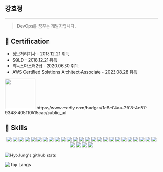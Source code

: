 ## 강효정

---

> DevOps를 꿈꾸는 개발자입니다.
> 

## **📌 Certification**

- 정보처리기사 - 2018.12.21 취득
- SQLD - 2018.12.21 취득
- 리눅스마스터2급 - 2020.06.30 취득
- AWS Certified Solutions Architect-Associate - 2022.08.28 취득
<img src="https://user-images.githubusercontent.com/16586926/187479204-b479585d-ce11-4e4c-829c-9d32d9a64110.png" width="100" height="100">
https://www.credly.com/badges/1c6c04aa-2f08-4d57-9348-405110515cac/public_url

## **📌 Skills**

<div align="center"> 
<img src="https://img.shields.io/badge/JavaScript-F7DF1E?style=for-the-badge&logo=JavaScript&logoColor=white">  <img src="https://img.shields.io/badge/JAVA-FF160B?style=for-the-badge&logo=JAVA&logoColor=white">  <img src="https://img.shields.io/badge/C-A8B9CC?style=for-the-badge&logo=C&logoColor=white">  <img src="https://img.shields.io/badge/C++-00599C?style=for-the-badge&logo=C++&logoColor=white">  <img src="https://img.shields.io/badge/jQuery-0769AD?style=for-the-badge&logo=jQuery&logoColor=white">  <img src="https://img.shields.io/badge/React-61DAFB?style=for-the-badge&logo=React&logoColor=white">  <img src="https://img.shields.io/badge/TypeScript-3178C6?style=for-the-badge&logo=TypeScript&logoColor=white">  <img src="https://img.shields.io/badge/Python-3776AB?style=for-the-badge&logo=Python&logoColor=white">  <img src="https://img.shields.io/badge/HTML5-E34F26?style=for-the-badge&logo=HTML5&logoColor=white">  <img src="https://img.shields.io/badge/CSS-1572B6?style=for-the-badge&logo=CSS&logoColor=white">  <img src="https://img.shields.io/badge/Spring-6DB33F?style=for-the-badge&logo=Spring&logoColor=white">  <img src="https://img.shields.io/badge/Spring Boot-6DB33F?style=for-the-badge&logo=Spring Boot&logoColor=white">  <img src="https://img.shields.io/badge/JUnit5-25A162?style=for-the-badge&logo=JUnit5&logoColor=white">  <img src="https://img.shields.io/badge/Swagger-85EA2D?style=for-the-badge&logo=Swagger&logoColor=white">  <img src="https://img.shields.io/badge/Mustache-FF9E0F?style=for-the-badge&logo=Mustache&logoColor=white">  <img src="https://img.shields.io/badge/Bootstrap-7952B3?style=for-the-badge&logo=Bootstrap&logoColor=white">  <img src="https://img.shields.io/badge/ORACLE-F80000?style=for-the-badge&logo=ORACLE&logoColor=white">  <img src="https://img.shields.io/badge/MYSQL-4479A1?style=for-the-badge&logo=MYSQL&logoColor=white">  <img src="https://img.shields.io/badge/Firebase-FFCA28?style=for-the-badge&logo=Firebase&logoColor=white">  <img src="https://img.shields.io/badge/MariaDB-003545?style=for-the-badge&logo=MariaDB&logoColor=white">  <img src="https://img.shields.io/badge/Linux-FCC624?style=for-the-badge&logo=Linux&logoColor=white">  <img src="https://img.shields.io/badge/Apache Tomcat-F8DC75?style=for-the-badge&logo=Apache Tomcat&logoColor=white">  <img src="https://img.shields.io/badge/AWS-232F3E?style=for-the-badge&logo=AWS&logoColor=white">  <img src="https://img.shields.io/badge/Naver Cloud-83B81A?style=for-the-badge&logo=Naver Cloud&logoColor=white">  <img src="https://img.shields.io/badge/Amazon EC2-FF9900?style=for-the-badge&logo=Amazon EC2&logoColor=white">  <img src="https://img.shields.io/badge/Amazon RDS-527FFF?style=for-the-badge&logo=Amazon RDS&logoColor=white">  <img src="https://img.shields.io/badge/Amazon S3-569A31?style=for-the-badge&logo=Amazon S3&logoColor=white">  <img src="https://img.shields.io/badge/IntelliJ IDEA-000000?style=for-the-badge&logo=IntelliJ IDEA&logoColor=white">  <img src="https://img.shields.io/badge/Eclipse IDEA-2C2255?style=for-the-badge&logo=Eclipse IDEA&logoColor=white">
</div>




![HyoJung's github stats](https://github-readme-stats.vercel.app/api?username=khjk&show_icons=true&theme=tokyonight)

![Top Langs](https://github-readme-stats.vercel.app/api/top-langs/?username=khjk&layout=compact&theme=tokyonight)

